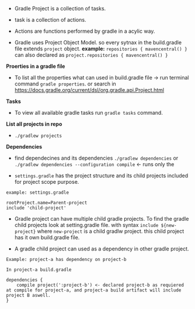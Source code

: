 - Gradle Project is a collection of tasks.
- task is a collection of actions.
- Actions are functions performed by gradle in a acylic way.

- Gradle uses Project Object Model. so every sytnax in the build.gradle file extends `project` object. **example:** `repositories { mavencentral() }` can also declared as `project.repositories { mavencentral() }`

**Proerties in a gradle file**
- To list all the properties what can used in build.gradle file -> run terminal command `gradle properties`. or search in https://docs.gradle.org/current/dsl/org.gradle.api.Project.html

**Tasks**
- To view all available gradle tasks run `gradle tasks` command.

**List all projects in repo**
- `./gradlew projects`

**Dependencies**
- find dependecines and its dependencies `./gradlew dependencies` or `./gradlew dependencies --configuration compile` <- runs only the 

- `settings.gradle` has the project structure and its child projects included for project scope purpose. 
```
example: settings.gradle

rootProject.name=Parent-project
include 'child-project'

```

- Gradle project can have multiple child gradle projects. To find the gradle child projects look at setting.gradle file. with syntax `include ${new-project}` where `new-project` is a child gradlw project. this child project has it own build.gradle file.

- A gradle child project can used as a dependency in other gradle project.
````
Example: project-a has dependency on project-b

In project-a build.gradle

dependencies {
    compile project(':project-b') <- declared project-b as requiered at compile for project-a, and project-a build artifact will include project B aswell.
}
````
